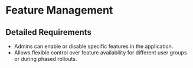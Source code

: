 # Feature Management

## Detailed Requirements
- Admins can enable or disable specific features in the application.
- Allows flexible control over feature availability for different user groups or during phased rollouts.
